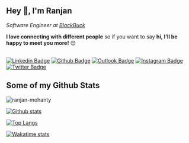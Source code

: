 ## Hey 👋, I'm Ranjan
<p><em>Software Engineer at <a href="http://www.blackbuck.com">BlackBuck</a></em></p>
<b>I love connecting with different people</b> so if you want to say <b>hi, I'll be happy to meet you more!</b> 😊

<br/>

<br/>

[![Linkedin Badge](https://img.shields.io/badge/-ranjankm-0072b1?style=flat&logo=Linkedin&logoColor=white&link=https://www.linkedin.com/in/ranjankm/)](https://www.linkedin.com/in/ranjankm/) 
[![Github Badge](https://img.shields.io/badge/-ranjan--mohanty-grey?style=flat&logo=github&logoColor=white&link=https://github.com/ranjan-mohanty/)](https://www.github.com/ranjan-mohanty/)
[![Outlook Badge](https://img.shields.io/badge/-ranjanmohanty@outlook.in-0072c6?style=flat&logo=MicrosoftOutlook&logoColor=white&link=mailto:ranjanmohanty@outlook.in)](mailto:ranjanmohanty@outlook.in) 
[![Instagram Badge](https://img.shields.io/badge/-imranjankm-e1306c?style=flat&logo=instagram&logoColor=white&link=https://instagram.com/imranjankm/)](https://www.instagram.com/imranjankm/)
[![Twitter Badge](https://img.shields.io/badge/-imranjankm-00acee?style=flat&logo=twitter&logoColor=white&link=https://twitter.com/imranjankm/)](https://www.twitter.com/imranjankm/)


## Some of my Github Stats
<img src="https://komarev.com/ghpvc/?username=ranjan-mohanty" alt=ranjan-mohanty style="display:inline"/>
  
[![Github stats](https://github-readme-stats.vercel.app/api?username=ranjan-mohanty&show_icons=true&include_all_commits=true&count_private=true)](https://github.com/ranjan-mohanty)

[![Top Langs](https://github-readme-stats.vercel.app/api/top-langs/?username=ranjan-mohanty&layout=compact&count_private=true)](https://github.com/ranjan-mohanty/github-readme-stats)

[![Wakatime stats](https://github-readme-stats.vercel.app/api/wakatime?username=ranjanmohanty&layout=compact)](https://github.com/ranjan-mohanty)



<!---
ranjan-mohanty/ranjan-mohanty is a ✨ special ✨ repository because its `README.md` (this file) appears on your GitHub profile.
You can click the Preview link to take a look at your changes.
--->
